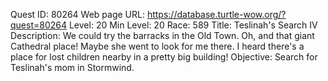 Quest ID: 80264
Web page URL: https://database.turtle-wow.org/?quest=80264
Level: 20
Min Level: 20
Race: 589
Title: Teslinah's Search IV
Description: We could try the barracks in the Old Town. Oh, and that giant Cathedral place! Maybe she went to look for me there. I heard there's a place for lost children nearby in a pretty big building!
Objective: Search for Teslinah's mom in Stormwind.
